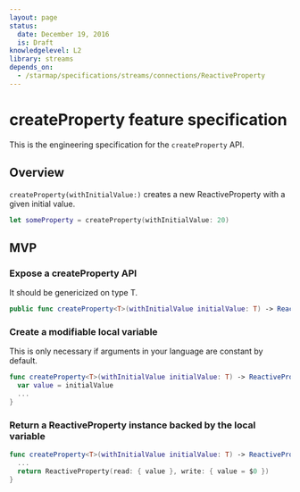 ```yaml
---
layout: page
status:
  date: December 19, 2016
  is: Draft
knowledgelevel: L2
library: streams
depends_on:
  - /starmap/specifications/streams/connections/ReactiveProperty
---
```


# createProperty feature specification

This is the engineering specification for the `createProperty` API.

## Overview

`createProperty(withInitialValue:)` creates a new ReactiveProperty with a given initial value.

```swift
let someProperty = createProperty(withInitialValue: 20)
```

## MVP

### Expose a createProperty API

It should be genericized on type T.

```swift
public func createProperty<T>(withInitialValue initialValue: T) -> ReactiveProperty<T>
```

### Create a modifiable local variable

This is only necessary if arguments in your language are constant by default.

```swift
func createProperty<T>(withInitialValue initialValue: T) -> ReactiveProperty<T> {
  var value = initialValue
  ...
}
```

### Return a ReactiveProperty instance backed by the local variable

```swift
func createProperty<T>(withInitialValue initialValue: T) -> ReactiveProperty<T> {
  ...
  return ReactiveProperty(read: { value }, write: { value = $0 })
}
```
